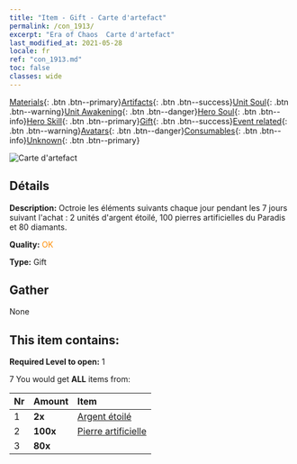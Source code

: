 ```yaml
---
title: "Item - Gift - Carte d'artefact"
permalink: /con_1913/
excerpt: "Era of Chaos  Carte d'artefact"
last_modified_at: 2021-05-28
locale: fr
ref: "con_1913.md"
toc: false
classes: wide
---
```

 [Materials](/ItemsFR/){: .btn .btn--primary}[Artifacts](/ItemsFR/Artifacts/){: .btn .btn--success}[Unit Soul](/ItemsFR/UnitSoul/){: .btn .btn--warning}[Unit Awakening](/ItemsFR/UnitAwakening/){: .btn .btn--danger}[Hero Soul](/ItemsFR/HeroSoul/){: .btn .btn--info}[Hero Skill](/ItemsFR/HeroSkill/){: .btn .btn--primary}[Gift](/ItemsFR/Gift/){: .btn .btn--success}[Event related](/ItemsFR/Events/){: .btn .btn--warning}[Avatars](/ItemsFR/Avatars/){: .btn .btn--danger}[Consumables](/ItemsFR/Consumables/){: .btn .btn--info}[Unknown](/ItemsFR/Unknown/){: .btn .btn--primary}

 ![Carte d'artefact](/images/t/i_907494.png)

## Détails
 **Description:** Octroie les éléments suivants chaque jour pendant les 7 jours suivant l'achat : 2 unités d'argent étoilé, 100 pierres artificielles du Paradis et 80 diamants.

 **Quality:** <span style="color: #FF8C00">OK</span>

 **Type:** Gift

## Gather

  None

## This item contains:

 **Required Level to open:** 1

 7 You would get **ALL** items  from:

  | Nr | Amount |     Item    |
  |:---|:-------|:------------|
  | 1 |  **2x** | [Argent étoilé](/ItemsFR/con_969/) |  | 
  | 2 |  **100x** | [Pierre artificielle](/ItemsFR/art_188/) |  | 
  | 3 |  **80x** | <i class="fas fa-gem"/> |  | 
